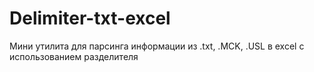 # Delimiter-txt-excel
Мини утилита для парсинга информации из .txt, .MCK, .USL в excel с использованием разделителя
